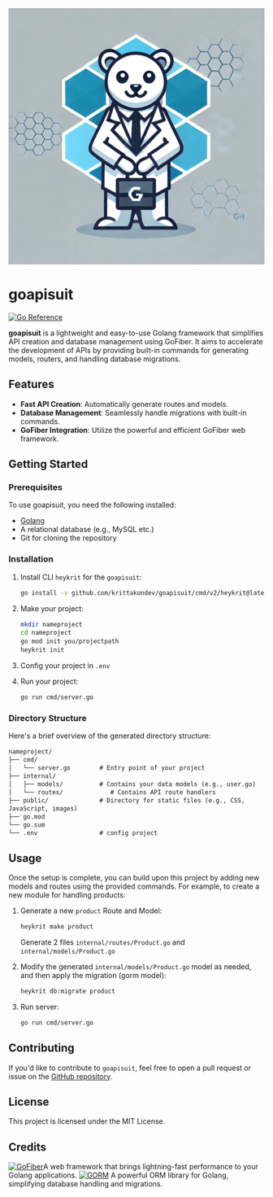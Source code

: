 [![Project Logo](logo.png)](https://github.com/krittakondev/goapisuit)

# goapisuit

[![Go Reference](https://pkg.go.dev/badge/github.com/krittakondev/goapisuit.svg)](https://pkg.go.dev/github.com/krittakondev/goapisuit)

**goapisuit** is a lightweight and easy-to-use Golang framework that simplifies API creation and database management using GoFiber. It aims to accelerate the development of APIs by providing built-in commands for generating models, routers, and handling database migrations.

## Features

- **Fast API Creation**: Automatically generate routes and models.
- **Database Management**: Seamlessly handle migrations with built-in commands.
- **GoFiber Integration**: Utilize the powerful and efficient GoFiber web framework.

## Getting Started

### Prerequisites

To use goapisuit, you need the following installed:

- [Golang](https://golang.org/dl/)
- A relational database (e.g., MySQL etc.)
- Git for cloning the repository

### Installation

1. Install CLI `heykrit` for the `goapisuit`:

   ```bash
   go install -v github.com/krittakondev/goapisuit/cmd/v2/heykrit@latest
   ```
2. Make your project:

   ```bash
   mkdir nameproject
   cd nameproject
   go mod init you/projectpath
   heykrit init
   ```
3. Config your project in `.env`

4. Run your project:

   ```bash
   go run cmd/server.go
   ```

### Directory Structure

Here's a brief overview of the generated directory structure:

```
nameproject/
├── cmd/
│   └── server.go        # Entry point of your project
├── internal/
│   ├── models/          # Contains your data models (e.g., user.go)
│   └── routes/             # Contains API route handlers
├── public/              # Directory for static files (e.g., CSS, JavaScript, images)
├── go.mod
└── go.sum
└── .env                 # config project

```

## Usage

Once the setup is complete, you can build upon this project by adding new models and routes using the provided commands. For example, to create a new module for handling products:


1. Generate a new `product` Route and Model:

   ```bash
   heykrit make product
   ```
   Generate 2 files `internal/routes/Product.go` and `internal/models/Product.go`

2. Modify the generated `internal/models/Product.go` model as needed, and then apply the migration (gorm model):

   ```bash
   heykrit db:migrate product
   ```
3. Run server:

   ```bash
   go run cmd/server.go
   ```

## Contributing

If you'd like to contribute to `goapisuit`, feel free to open a pull request or issue on the [GitHub repository](https://github.com/krittakondev/goapisuit).

## License

This project is licensed under the MIT License.

## Credits

[![GoFiber](https://img.shields.io/badge/GoFiber-API_Framework-blue)](https://gofiber.io/)A web framework that brings lightning-fast performance to your Golang applications.
[![GORM](https://img.shields.io/badge/GORM-ORM_Library-lightgrey)](https://gorm.io/) 
A powerful ORM library for Golang, simplifying database handling and migrations.
